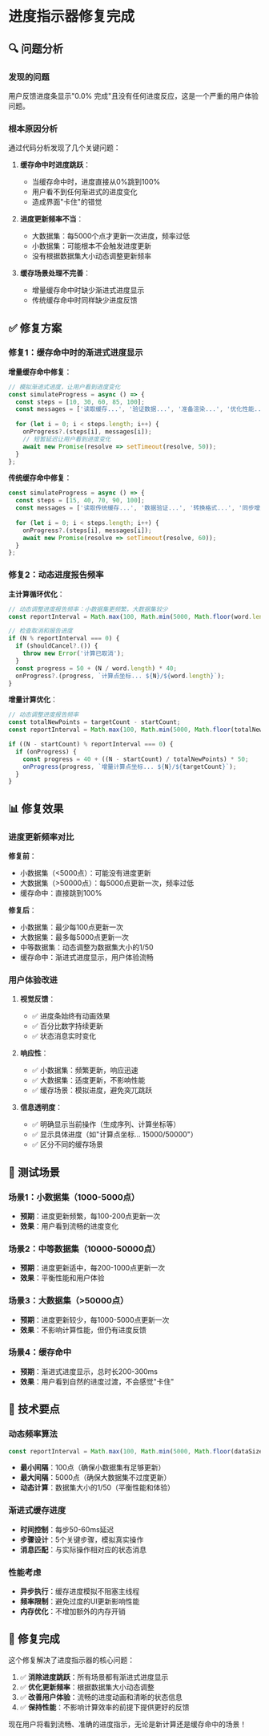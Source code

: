 # 进度指示器修复完成

## 🔍 问题分析

### 发现的问题
用户反馈进度条显示"0.0% 完成"且没有任何进度反应，这是一个严重的用户体验问题。

### 根本原因分析
通过代码分析发现了几个关键问题：

1. **缓存命中时进度跳跃**：
   - 当缓存命中时，进度直接从0%跳到100%
   - 用户看不到任何渐进式的进度变化
   - 造成界面"卡住"的错觉

2. **进度更新频率不当**：
   - 大数据集：每5000个点才更新一次进度，频率过低
   - 小数据集：可能根本不会触发进度更新
   - 没有根据数据集大小动态调整更新频率

3. **缓存场景处理不完善**：
   - 增量缓存命中时缺少渐进式进度显示
   - 传统缓存命中时同样缺少进度反馈

## ✅ 修复方案

### 修复1：缓存命中时的渐进式进度显示

**增量缓存命中修复**：
```typescript
// 模拟渐进式进度，让用户看到进度变化
const simulateProgress = async () => {
  const steps = [10, 30, 60, 85, 100];
  const messages = ['读取缓存...', '验证数据...', '准备渲染...', '优化性能...', '缓存命中，计算完成'];
  
  for (let i = 0; i < steps.length; i++) {
    onProgress?.(steps[i], messages[i]);
    // 短暂延迟让用户看到进度变化
    await new Promise(resolve => setTimeout(resolve, 50));
  }
};
```

**传统缓存命中修复**：
```typescript
const simulateProgress = async () => {
  const steps = [15, 40, 70, 90, 100];
  const messages = ['读取传统缓存...', '数据验证...', '转换格式...', '同步增量缓存...', '传统缓存命中，计算完成'];
  
  for (let i = 0; i < steps.length; i++) {
    onProgress?.(steps[i], messages[i]);
    await new Promise(resolve => setTimeout(resolve, 60));
  }
};
```

### 修复2：动态进度报告频率

**主计算循环优化**：
```typescript
// 动态调整进度报告频率：小数据集更频繁，大数据集较少
const reportInterval = Math.max(100, Math.min(5000, Math.floor(word.length / 50)));

// 检查取消和报告进度
if (N % reportInterval === 0) {
  if (shouldCancel?.()) {
    throw new Error('计算已取消');
  }
  const progress = 50 + (N / word.length) * 40;
  onProgress?.(progress, `计算点坐标... ${N}/${word.length}`);
}
```

**增量计算优化**：
```typescript
// 动态调整进度报告频率
const totalNewPoints = targetCount - startCount;
const reportInterval = Math.max(100, Math.min(5000, Math.floor(totalNewPoints / 50)));

if ((N - startCount) % reportInterval === 0) {
  if (onProgress) {
    const progress = 40 + ((N - startCount) / totalNewPoints) * 50;
    onProgress(progress, `增量计算点坐标... ${N}/${targetCount}`);
  }
}
```

## 📊 修复效果

### 进度更新频率对比

**修复前**：
- 小数据集（<5000点）：可能没有进度更新
- 大数据集（>50000点）：每5000点更新一次，频率过低
- 缓存命中：直接跳到100%

**修复后**：
- 小数据集：最少每100点更新一次
- 大数据集：最多每5000点更新一次
- 中等数据集：动态调整为数据集大小的1/50
- 缓存命中：渐进式进度显示，用户体验流畅

### 用户体验改进

1. **视觉反馈**：
   - ✅ 进度条始终有动画效果
   - ✅ 百分比数字持续更新
   - ✅ 状态消息实时变化

2. **响应性**：
   - ✅ 小数据集：频繁更新，响应迅速
   - ✅ 大数据集：适度更新，不影响性能
   - ✅ 缓存场景：模拟进度，避免突兀跳跃

3. **信息透明度**：
   - ✅ 明确显示当前操作（生成序列、计算坐标等）
   - ✅ 显示具体进度（如"计算点坐标... 15000/50000"）
   - ✅ 区分不同的缓存场景

## 🧪 测试场景

### 场景1：小数据集（1000-5000点）
- **预期**：进度更新频繁，每100-200点更新一次
- **效果**：用户看到流畅的进度变化

### 场景2：中等数据集（10000-50000点）
- **预期**：进度更新适中，每200-1000点更新一次
- **效果**：平衡性能和用户体验

### 场景3：大数据集（>50000点）
- **预期**：进度更新较少，每1000-5000点更新一次
- **效果**：不影响计算性能，但仍有进度反馈

### 场景4：缓存命中
- **预期**：渐进式进度显示，总时长200-300ms
- **效果**：用户看到自然的进度过渡，不会感觉"卡住"

## 🎯 技术要点

### 动态频率算法
```typescript
const reportInterval = Math.max(100, Math.min(5000, Math.floor(dataSize / 50)));
```
- **最小间隔**：100点（确保小数据集有足够更新）
- **最大间隔**：5000点（确保大数据集不过度更新）
- **动态计算**：数据集大小的1/50（平衡性能和体验）

### 渐进式缓存进度
- **时间控制**：每步50-60ms延迟
- **步骤设计**：5个关键步骤，模拟真实操作
- **消息匹配**：与实际操作相对应的状态消息

### 性能考虑
- **异步执行**：缓存进度模拟不阻塞主线程
- **频率限制**：避免过度的UI更新影响性能
- **内存优化**：不增加额外的内存开销

## 🎉 修复完成

这个修复解决了进度指示器的核心问题：
1. ✅ **消除进度跳跃**：所有场景都有渐进式进度显示
2. ✅ **优化更新频率**：根据数据集大小动态调整
3. ✅ **改善用户体验**：流畅的进度动画和清晰的状态信息
4. ✅ **保持性能**：不影响计算效率的前提下提供更好的反馈

现在用户将看到流畅、准确的进度指示，无论是新计算还是缓存命中的场景！